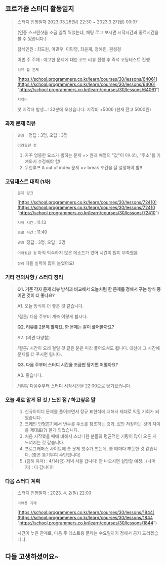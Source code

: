 ## 코르가즘 스터디 활동일지

> 스터디 진행일자 2023.03.26(일) 22:30 ~ 2023.3.27(월) 00:07
>
> (인증 스크린샷을 조금 일찍 찍었는데, 채팅 로그 보시면 시작시간과 종료시간을 볼 수 있습니다.)
>
> 참석인원 : 최도원, 이민우, 이민영, 최윤재, 정혜린, 권성경
>
> 이번 주 주제 : 예고한 문제에 대한 코드 리뷰 진행 후 즉석 코딩테스트 진행
>
> `리뷰 할 문제`
>
> [https://school.programmers.co.kr/learn/courses/30/lessons/64061](https://school.programmers.co.kr/learn/courses/30/lessons/64061 "https://school.programmers.co.kr/learn/courses/30/lessons/64061")
>
> `지각비 `
>
> 첫 지각자 발생...! 32분에 오셨습니다. 지각비 +5000 (현재 잔고 5000원)

### 과제 문제 리뷰

> `결과  `정답 : 3명, 오답 : 3명
>
> `어려웠던 점`
>
> 1. 자꾸 엉뚱한 요소가 뽑히는 문제 => 원래 배열의 "값"이 아니라, "주소"를 가져와서 수정해야 함!
> 2. 무한루프 & out of index 문제 => break 조건을 잘 설정해야 함!!

### 코딩테스트 대회 (1차)

> `문제 링크`
>
> [https://school.programmers.co.kr/learn/courses/30/lessons/72410](https://school.programmers.co.kr/learn/courses/30/lessons/72410 "https://school.programmers.co.kr/learn/courses/30/lessons/72410")
>
> `시작 시간` : 11:13
>
> `종료 시간` : 11:40
>
> `결과 `정답 : 3명, 오답 : 3명
>
> `어려웠던 점` 아직 익숙하지 않은 메소드가 있어 시간이 많이 부족했음
>
> `정리` 다들 실력이 많이 늘었어요!

### 기타 건의사항 / 스터디 정리

> **Q1. 기존 각자 문제 리뷰 방식과 비교해서 오늘처럼 한 문제를 정해서 푸는 방식 중 어떤 것이 더 좋나요?**
>
> A1. 오늘 방식이 더 좋은 것 같습니다.
>
> /결론/ 다음 주부터 계속 이렇게 합시다.
>
> **Q2. 리뷰를 2문제 할까요, 한 문제는 같이 풀어볼까요?**
>
> A2. (의견 다양함)
>
> /결론/ 시간이 오래 걸릴 것 같은 분은 미리 풀어오셔도 됩니다. 대신에 그 시간에 문제를 더 푸시면 됩니다.
>
> **Q3. 다음 주부터 스터디 시간을 조금만 당기면 어떨까요?**
>
> A3. 좋습니다.
>
> /결론/ 다음주부터 스터디 시작시간을 22:00으로 당기겠습니다.

### 오늘 새로 알게 된 것 / 느낀 점 / 하고싶은 말

> 1. 신규아이디 문제를 풀어보면서 정규 표현식에 대해서 제대로 익힐 기회가 되었습니다.
> 2. 크레인 인형뽑기에서 변수를 주소를 참조하는 것과, 값만 저장하는 것의 차이를 제대로(?) 알게 되었습니다.
> 3. 처음 시작했을 때에 비해서 스터디원 분들의 평균적인 기량이 많이 오른 게 느껴지는 것 같습니다.
> 4. 프로그래머스 사이트에 푼 문제 갯수가 뜨는데, 볼 때마다 뿌듯한 것 같습니다. (좋은 동기부여 수단입니다)
> 5. (김해 유저) : 4/14(금) 저녁 서울 갑니다! 안 나오시면 실망할 예정.. (나머지) : 다 갑니다!!

### 다음 스터디 계획

> 스터디 진행일자 : 2023. 4. 2(일) 22:00
>
> `리뷰용 과제`
>
> [https://school.programmers.co.kr/learn/courses/30/lessons/1844](https://school.programmers.co.kr/learn/courses/30/lessons/1844 "https://school.programmers.co.kr/learn/courses/30/lessons/1844")
>
> 시간이 늦은 관계로, 다음 주 테스트용 문제는 수요일까지 정해서 공지 드리겠습니다.

## 다들 고생하셨어요~
